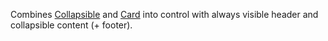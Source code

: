 Combines [Collapsible](~/controls/bootstrap5/Collapsible) and [Card](~/controls/bootstrap5/Card) into control with always visible header and collapsible content (+ footer).